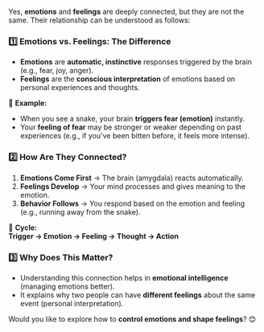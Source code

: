 Yes, **emotions** and **feelings** are deeply connected, but they are not the same. Their relationship can be understood as follows:  

### **1️⃣ Emotions vs. Feelings: The Difference**  
- **Emotions** are **automatic, instinctive** responses triggered by the brain (e.g., fear, joy, anger).  
- **Feelings** are the **conscious interpretation** of emotions based on personal experiences and thoughts.  

🧠 **Example:**  
- When you see a snake, your brain **triggers fear (emotion)** instantly.  
- Your **feeling of fear** may be stronger or weaker depending on past experiences (e.g., if you've been bitten before, it feels more intense).  

### **2️⃣ How Are They Connected?**  
1. **Emotions Come First** → The brain (amygdala) reacts automatically.  
2. **Feelings Develop** → Your mind processes and gives meaning to the emotion.  
3. **Behavior Follows** → You respond based on the emotion and feeling (e.g., running away from the snake).  

🔄 **Cycle:**  
**Trigger → Emotion → Feeling → Thought → Action**  

### **3️⃣ Why Does This Matter?**
- Understanding this connection helps in **emotional intelligence** (managing emotions better).  
- It explains why two people can have **different feelings** about the same event (personal interpretation).  

Would you like to explore how to **control emotions and shape feelings**? 😊
